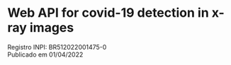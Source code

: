 # Web API for covid-19 detection in x-ray images
Registro INPI: BR512022001475-0 <br/>
Publicado em 01/04/2022
